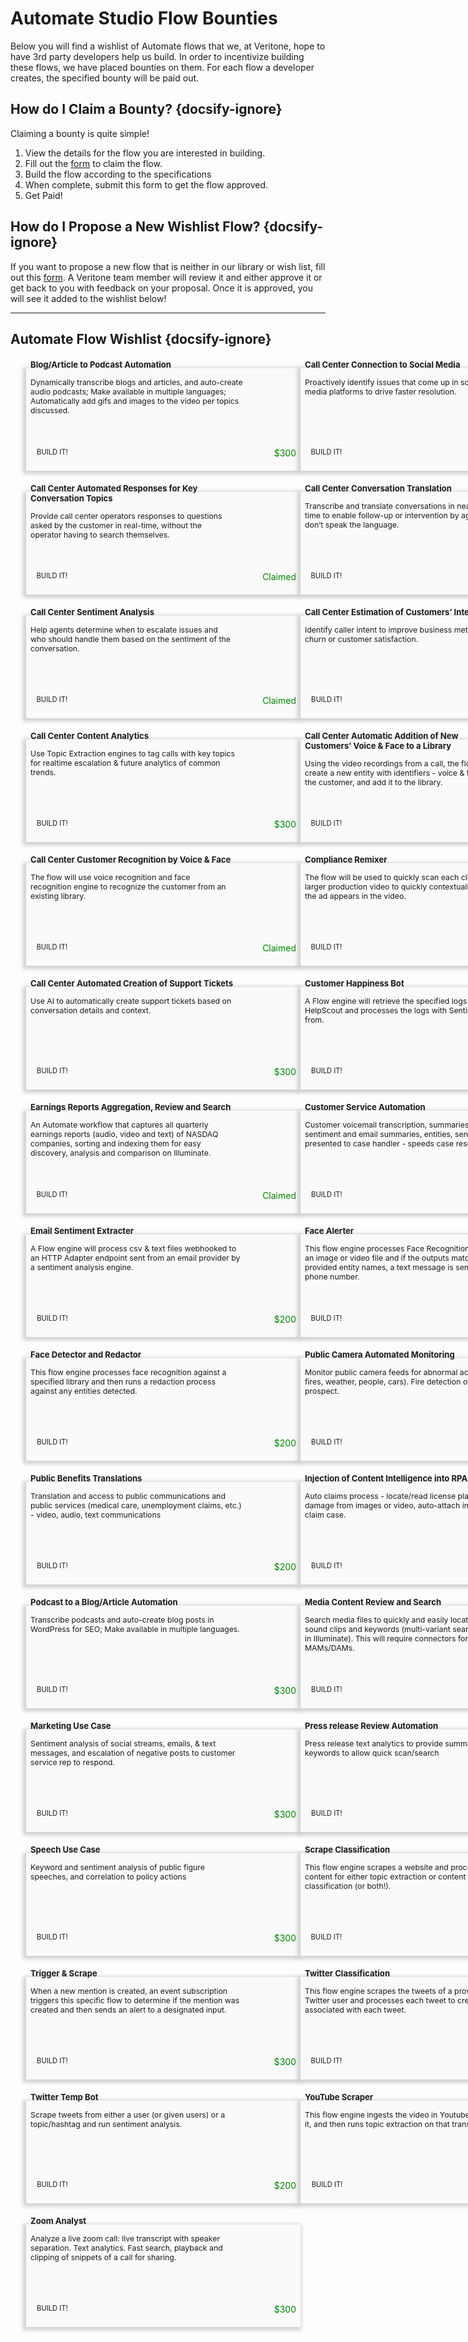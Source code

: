 <!--TODO: Replace all references to "VDA", "Developer Application", and "Developer App" with "Veritone Developer"-->

# Automate Studio Flow Bounties
Below you will find a wishlist of Automate flows that we, at Veritone, hope to have 3rd party developers help us build. In order to incentivize building these flows, we have placed bounties on them. For each flow a developer creates, the specified bounty will be paid out. 
<style>
    div.featureBox {
        -webkit-box-shadow: -2px 2px 6px 3px rgba(207,208,209,1);
        -moz-box-shadow: -2px 2px 6px 3px rgba(207,208,209,1);
        box-shadow: -2px 2px 6px 3px rgba(207,208,209,1);
        width: 425px;
        height: 150px;
        padding: 7px;
        font-size: 80%;
        display: flex;
        background: #FAFAFA;
        position: relative;
    }

    div.featureColumn {
        position:relative;
        left:25px;
        width: 500px;
    }
    
    div.featureText {
        position: relative; 
        top: -40px;
    }

    div.featureImage {
        width: 50px;
        height: 50px;
    }

    div.do-more-aiware-featureColumn {
        position:relative;
        left:25px;
        width: 400px;
    }
    
    div.do-more-aiwareFeatureText {
        width: 75%;
        position: relative; 
        top: -40px;
    }

    div.newsSectionColumn{
        width: 975px;
        position:relative;
        left:10px;
        display: flex
    }
    
    div.newsDateColumn {
        width: 175px
    }

    div.newsColumn {
        width: 800px
    }

    div.buttonColumn {
        width: 760px;
        display: flex;
        margin: 0;
        position: absolute;
        left: 365px;
    }

    #view-more-templates-btn {
        display: block;
        color: #2F80ED;
        border: 1px solid #2F80ED;
        width: 250px;
        height: 30px;
        position: relative;
        left: 15px;
        text-align: center;
        padding: 5px;
        position: relative;
        text-decoration: none;
    }

    #learn-automate-studio-btn {
        display: block;
        background-color: #2F80ED;
        color: #FFF;
        width: 300px;
        height: 30px;
        text-decoration: none;
        text-align: center;
        padding: 5px;
        position: relative;
    }

    .date-text {
        background-color: #d9d9d7;
        width: 110px;
        border-radius: 10px;
        font-size: 95%;
        padding: 4px 6px;  
        text-align: center
    }

    a.link {
        position: relative;
        bottom: -120px;
        left: -330px;
        white-space: nowrap;
        text-decoration: none;
    }

    a.link-claimed {
        position: relative;
        bottom: -120px;
        left: -312px;
        white-space: nowrap;
        text-decoration: none;
    }

    .bounty-number{
        position: relative;
        bottom: -120px;
        color: green;
        font-size: 125%
    }

    #propose-flow-bounty-btn {
        display: block;
        color: #2F80ED;
        border: 1px solid #2F80ED;
        width: 210px;
        height: 30px;
        text-align: center;
        padding: 3px;
        position: relative;
        text-decoration: none;
        left: 385px;
    }

    .description-text {
        font-size: 110%
    }

</style>

## How do I Claim a Bounty? {docsify-ignore}
Claiming a bounty is quite simple!
1. View the details for the flow you are interested in building.
2. Fill out the [form](https://forms.gle/tkVjfrtyBDrXyoji7) to claim the flow.
3. Build the flow according to the specifications
4. When complete, submit this form to get the flow approved.
5. Get Paid!

## How do I Propose a New Wishlist Flow? {docsify-ignore}
If you want to propose a new flow that is neither in our library or wish list, fill out this [form](https://forms.gle/C6G5oQJiDaqdyWGR7). A Veritone team member will review it and either approve it or get back to you with feedback on your proposal. Once it is approved, you will see it added to the wishlist below!



<hr>

## Automate Flow Wishlist {docsify-ignore}
<br>
<div style="display: flex">
    <div class="featureColumn">
        <div class="featureBox"> 
            <div class="featureText">
                <h3>Blog/Article to Podcast Automation</h3>
                <div class="description-text">Dynamically transcribe blogs and articles, and auto-create audio podcasts; Make available in multiple languages; Automatically add gifs and images to the video per topics discussed.</div>
            </div>
            <a class="link" href="/#/automate-studio/flow-bounties/flow-bounty-details/blog-article-podcast-automation"> BUILD IT!</a>
            <div class="bounty-number">$300</div>
        </div>
        </br>
        </br>
        <div class="featureBox"> 
            <div class= "featureText">
                <h3>Call Center Automated Responses for Key Conversation Topics</h3>
                <div class="description-text">Provide call center operators responses to questions asked by the customer in real-time, without the operator having to search themselves.</div>
            </div>
            <a class="link-claimed" href="/#/automate-studio/flow-bounties/flow-bounty-details/automated-responses-for-key-conversation-topics"> BUILD IT!</a>
            <div class="bounty-number">Claimed</div>
        </div>
        </br>
        </br>
        <div class="featureBox"> 
            <div class= "featureText">
                <h3>Call Center Sentiment Analysis</h3>
                <div class="description-text">Help agents determine when to escalate issues and who should handle them based on the sentiment of the conversation.</div>
            </div>
            <a class="link-claimed" href="/#/automate-studio/flow-bounties/flow-bounty-details/sentiment-analysis"> BUILD IT!</a>
            <div class="bounty-number">Claimed</div>
        </div>
        </br>
        </br>
        <div class="featureBox"> 
            <div class="featureText">
                <h3>Call Center Content Analytics</h3>
                <div class="description-text">Use Topic Extraction engines to tag calls with key topics for realtime escalation & future analytics of common trends.</div>
            </div>
            <a class="link" href="/#/automate-studio/flow-bounties/flow-bounty-details/content-analytics"> BUILD IT!</a>
            <div class="bounty-number">$300</div>
        </div>
        </br>
        </br>
        <div class="featureBox"> 
            <div class="featureText">
                <h3>Call Center Customer Recognition by Voice & Face</h3>
                <div class="description-text">The flow will use voice recognition and face recognition engine to recognize the customer from an existing library.</div>
            </div>
            <a class="link-claimed" href="/#/automate-studio/flow-bounties/flow-bounty-details/customer-recognition-by-voice-&-face"> BUILD IT!</a>
            <div class="bounty-number">Claimed</div>
        </div>
        </br>
        </br>
        <div class="featureBox"> 
            <div class="featureText">
                <h3>Call Center Automated Creation of Support Tickets</h3>
                <div class="description-text">Use AI to automatically create support tickets based on conversation details and context.</div>
            </div>
            <a class="link" href="/#/automate-studio/flow-bounties/flow-bounty-details/automated-creation-of-support-tickets"> BUILD IT!</a>
            <div class="bounty-number">$300</div>
        </div>
        </br>
        </br>
        <div class="featureBox"> 
            <div class="featureText">
                <h3>Earnings Reports Aggregation, Review and Search</h3>
                <div class="description-text">An Automate workflow that captures all quarterly earnings reports (audio, video and text) of NASDAQ companies, sorting and indexing them for easy discovery, analysis and comparison on Illuminate.</div>
            </div>
            <a class="link-claimed" href="/#/automate-studio/flow-bounties/flow-bounty-details/earnings-reports-aggregation-review-search"> BUILD IT!</a>
            <div class="bounty-number">Claimed</div>
        </div>
        </br>
        </br>
        <div class="featureBox"> 
            <div class="featureText">
                <h3>Email Sentiment Extracter</h3>
                <div class="description-text">A Flow engine will process csv & text files webhooked to an HTTP Adapter endpoint sent from an email provider by a sentiment analysis engine.</div>
            </div>
            <a class="link" href="/#/automate-studio/flow-bounties/flow-bounty-details/email-sentiment-extracter"> BUILD IT!</a>
            <div class="bounty-number">$200</div>
        </div>
        </br>
        </br>
        <div class="featureBox"> 
            <div class="featureText">
                <h3>Face Detector and Redactor</h3>
                <div class="description-text">This flow engine processes face recognition against a specified library and then runs a redaction process against any entities detected.</div>
            </div>
            <a class="link" href="/#/automate-studio/flow-bounties/flow-bounty-details/face-detector-redactor"> BUILD IT!</a>
            <div class="bounty-number">$200</div>
        </div>
        </br>
        </br>
        <div class="featureBox"> 
            <div class="featureText">
                <h3>Public Benefits Translations</h3>
                <div class="description-text">Translation and access to public communications and public services (medical care, unemployment claims, etc.) - video, audio, text communications</div>
            </div>
            <a class="link" href="/#/automate-studio/flow-bounties/flow-bounty-details/public-benefits-translations"> BUILD IT!</a>
            <div class="bounty-number">$200</div>
        </div>
        </br>
        </br>
        <div class="featureBox"> 
            <div class="featureText">
                <h3>Podcast to a Blog/Article Automation</h3>
                <div class="description-text">Transcribe podcasts and auto-create blog posts in WordPress for SEO; Make available in multiple languages.</div>
            </div>
            <a class="link" href="/#/automate-studio/flow-bounties/flow-bounty-details/podcast-to-blog-article-automation"> BUILD IT!</a>
            <div class="bounty-number">$300</div>
        </div>
        </br>
        </br>
        <div class="featureBox"> 
            <div class="featureText">
                <h3>Marketing Use Case</h3>
                <div class="description-text">Sentiment analysis of social streams, emails, & text messages, and escalation of negative posts to customer service rep to respond.</div>
            </div>
            <a class="link" href="/#/automate-studio/flow-bounties/flow-bounty-details/marketing-use-case"> BUILD IT!</a>
            <div class="bounty-number">$300</div>
        </div>
        </br>
        </br>
        <div class="featureBox"> 
            <div class="featureText">
                <h3>Speech Use Case</h3>
                <div class="description-text">Keyword and sentiment analysis of public figure speeches, and correlation to policy actions</div>
            </div>
            <a class="link" href="/#/automate-studio/flow-bounties/flow-bounty-details/speech-use-case"> BUILD IT!</a>
            <div class="bounty-number">$300</div>
        </div>
        </br>
        </br>
        <div class="featureBox"> 
            <div class="featureText">
                <h3>Trigger & Scrape</h3>
                <div class="description-text">When a new mention is created, an event subscription triggers this specific flow to determine if the mention was created and then sends an alert to a designated input.</div>
            </div>
            <a class="link" href="/#/automate-studio/flow-bounties/flow-bounty-details/trigger-and-scrape"> BUILD IT!</a>
            <div class="bounty-number">$300</div>
        </div>
        </br>
        </br>
        <div class="featureBox"> 
            <div class="featureText">
                <h3>Twitter Temp Bot</h3>
                <div class="description-text">Scrape tweets from either a user (or given users) or a topic/hashtag and run sentiment analysis.</div>
            </div>
            <a class="link" href="/#/automate-studio/flow-bounties/flow-bounty-details/twitter-temp-bot"> BUILD IT!</a>
            <div class="bounty-number">$200</div>
        </div>
        </br>
        </br>
        <div class="featureBox"> 
            <div class= "featureText">
                <h3>Zoom Analyst</h3>
                <div class="description-text">Analyze a live zoom call: live transcript with speaker separation. Text analytics. Fast search, playback and clipping of snippets of a call for sharing.</div>
            </div>
            <a class="link" href="/#/automate-studio/flow-bounties/flow-bounty-details/zoom-analyst"> BUILD IT!</a>
            <div class="bounty-number">$300</div>
        </div>
    </div>
    <div class="featureColumn">
        <div class="featureBox"> 
            <div class= "featureText">
                <h3>Call Center Connection to Social Media</h3>
                <div class="description-text">Proactively identify issues that come up in social media platforms to drive faster resolution.</div>
            </div>
            <a class="link-claimed" href="/#/automate-studio/flow-bounties/flow-bounty-details/connection-to-social-media"> BUILD IT!</a>
            <div class="bounty-number">Claimed</div>
        </div>
        </br>
        </br>
        <div class="featureBox"> 
            <div class= "featureText">
                <h3>Call Center Conversation Translation</h3>
                <div class="description-text">Transcribe and translate conversations in near real-time to enable follow-up or intervention by agents who don’t speak the language.</div>
            </div>
            <a class="link-claimed" href="/#/automate-studio/flow-bounties/flow-bounty-details/conversation-translation"> BUILD IT!</a>
            <div class="bounty-number">Claimed</div>
        </div>
        </br>
        </br>
        <div class="featureBox"> 
            <div class="featureText">
                <h3>Call Center Estimation of Customers’ Intent</h3>
                <div class="description-text">Identify caller intent to improve business metrics such as churn or customer satisfaction.</div>
            </div>
            <a class="link" href="/#/automate-studio/flow-bounties/flow-bounty-details/estimation-of-customers’-intent"> BUILD IT!</a>
            <div class="bounty-number">$300</div>
        </div>
        </br>
        </br>           
        <div class="featureBox"> 
            <div class="featureText">
                <h3>Call Center Automatic Addition of New Customers’ Voice & Face to a Library</h3>
                <div class="description-text">Using the video recordings from a call, the flow will create a new entity with identifiers - voice & face - of the customer, and add it to the library.</div>
            </div>
            <a class="link-claimed" href="/#/automate-studio/flow-bounties/flow-bounty-details/automatic-addition-of-new-customers’-voice-&-face-to-a-library"> BUILD IT!</a>
            <div class="bounty-number">Claimed</div>
        </div>
        </br>
        </br>
        <div class="featureBox"> 
            <div class="featureText">
                <h3>Compliance Remixer</h3>
                <div class="description-text">The flow will be used to quickly scan each clip within a larger production video to quickly contextualize where the ad appears in the video.</div>
            </div>
            <a class="link-claimed" href="/#/automate-studio/flow-bounties/flow-bounty-details/compliance-remixer"> BUILD IT!</a>
            <div class="bounty-number">Claimed</div>
        </div>
        </br>
        </br>
        <div class="featureBox"> 
            <div class="featureText">
                <h3>Customer Happiness Bot</h3>
                <div class="description-text">A Flow engine will retrieve the specified logs from HelpScout and processes the logs with Sentiment analysis from.</div>
            </div>
            <a class="link" href="/#/automate-studio/flow-bounties/flow-bounty-details/customer-happiness-bot"> BUILD IT!</a>
            <div class="bounty-number">$300</div>
        </div>
        </br>
        </br>
        <div class="featureBox"> 
            <div class="featureText">
                <h3>Customer Service Automation</h3>
                <div class="description-text">Customer voicemail transcription, summaries, entities, sentiment and email summaries, entities, sentiment presented to case handler - speeds case resolution</div>
            </div>
            <a class="link" href="/#/automate-studio/flow-bounties/flow-bounty-details/customer-service-automation"> BUILD IT!</a>
            <div class="bounty-number">$300</div>
        </div>
        </br>
        </br>
        <div class="featureBox">  
            <div class= "featureText">
                <h3>Face Alerter</h3>
                <div class="description-text">This flow engine processes Face Recognition against an image or video file and if the outputs match the provided  entity names, a text message is sent to the phone number.</div>
            </div>
            <a class="link-claimed" href="/#/automate-studio/flow-bounties/flow-bounty-details/face-alerter"> BUILD IT!</a>
            <div class="bounty-number">Claimed</div>
        </div>        
        </br>
        </br>
        <div class="featureBox"> 
            <div class="featureText">
                <h3>Public Camera Automated Monitoring</h3>
                <div class="description-text">Monitor public camera feeds for abnormal activity (e.g. fires, weather, people, cars). Fire detection of interest by prospect.</div>
            </div>
            <a class="link" href="/#/automate-studio/flow-bounties/flow-bounty-details/public-camera-automated-monitoring"> BUILD IT!</a>
            <div class="bounty-number">$300</div>
        </div>
        </br>
        </br>
        <div class="featureBox"> 
            <div class="featureText">
                <h3>Injection of Content Intelligence into RPA/BPA</h3>
                <div class="description-text">Auto claims process - locate/read license plate and damage from images or video, auto-attach image clips to claim case.</div>
            </div>
            <a class="link" href="/#/automate-studio/flow-bounties/flow-bounty-details/injection-content-intelligence-rpa-bpa"> BUILD IT!</a>
            <div class="bounty-number">$300</div>
        </div>
        </br>
        </br>
        <div class="featureBox"> 
            <div class="featureText">
                <h3>Media Content Review and Search </h3>
                <div class="description-text">Search media files to quickly and easily locate faces, sound clips and keywords (multi-variant search, as we do in Illuminate). This will require connectors for MAMs/DAMs.</div>
            </div>
            <a class="link" href="/#/automate-studio/flow-bounties/flow-bounty-details/media-content-review-search"> BUILD IT!</a>
            <div class="bounty-number">$300</div>
        </div>
        </br>
        </br>
        <div class="featureBox"> 
            <div class="featureText">
                <h3>Press release Review Automation</h3>
                <div class="description-text">Press release text analytics to provide summaries, keywords to allow quick scan/search</div>
            </div>
            <a class="link" href="/#/automate-studio/flow-bounties/flow-bounty-details/press-release-review-automation"> BUILD IT!</a>
            <div class="bounty-number">$300</div>
        </div>
        </br>
        </br>      
        <div class="featureBox"> 
            <div class="featureText">
                <h3>Scrape Classification</h3>
                <div class="description-text">This flow engine scrapes a website and processes the content for either topic extraction or content classification (or both!).                        </div>
            </div>
            <a class="link-claimed" href="/#/automate-studio/flow-bounties/flow-bounty-details/scrape-classification"> BUILD IT!</a>
            <div class="bounty-number">Claimed</div>
        </div>
        </br>
        </br>
        <div class="featureBox"> 
            <div class="featureText">
                <h3>Twitter Classification</h3>
                <div class="description-text">This flow engine scrapes the tweets of a provided Twitter user and processes each tweet to create topics associated with each tweet.</div>
            </div>
            <a class="link-claimed" href="/#/automate-studio/flow-bounties/flow-bounty-details/twitter-classification"> BUILD IT!</a>
            <div class="bounty-number">Claimed</div>
        </div>
        </br>
        </br>
        <div class="featureBox"> 
            <div class="featureText">
                <h3>YouTube Scraper</h3>
                <div class="description-text">This flow engine ingests the video in Youtube, transcribes it, and then runs topic extraction on that transcript. </div>
            </div>
            <a class="link" href="/#/automate-studio/flow-bounties/flow-bounty-details/youtube-scraper"> BUILD IT!</a>
            <div class="bounty-number">$250</div>
        </div>
    </div>
</div>




